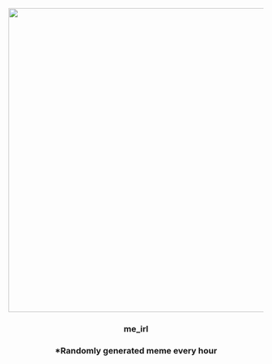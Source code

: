 <p align="center">
        <img src="https://i.redd.it/bzvkbyot7jv81.jpg" width="600" height="600">
        </p>
        <h3 align="center">me_irl</h3>
        <h3 align="center">*Randomly generated meme every hour</h3>
    